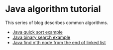 # Java algorithm tutorial
This series of blog describes common algorithms.

* [Java quick sort example](http://www.henryxi.com/java-quick-sort-example)
* [Java binary search example](http://www.henryxi.com/java-binary-search-example)
* [Java find n'th node from the end of linked list](http://www.henryxi.com/java-binary-search-example)
